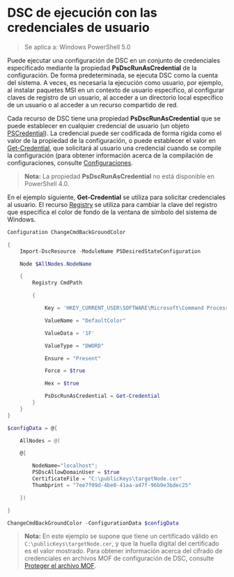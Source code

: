 # DSC de ejecución con las credenciales de usuario 

> Se aplica a: Windows PowerShell 5.0

Puede ejecutar una configuración de DSC en un conjunto de credenciales especificado mediante la propiedad **PsDscRunAsCredential** de la configuración. De forma predeterminada, se ejecuta DSC
como la cuenta del sistema. A veces, es necesaria la ejecución como usuario, por ejemplo, al instalar paquetes MSI en un contexto de usuario específico, al configurar claves de registro de un usuario,
al acceder a un directorio local específico de un usuario o al acceder a un recurso compartido de red.

Cada recurso de DSC tiene una propiedad **PsDscRunAsCredential** que se puede establecer en cualquier credencial de usuario (un objeto [PSCredential](https://msdn.microsoft.com/en-us/library/ms572524(v=VS.85).aspx)).
La credencial puede ser codificada de forma rígida como el valor de la propiedad de la configuración, o puede establecer el valor en [Get-Credential](https://technet.microsoft.com/en-us/library/hh849815.aspx),
que solicitará al usuario una credencial cuando se compile la configuración (para obtener información acerca de la compilación de configuraciones, consulte [Configuraciones](configurations.md).

>**Nota:** La propiedad **PsDscRunAsCredential** no está disponible en PowerShell 4.0.

En el ejemplo siguiente, **Get-Credential** se utiliza para solicitar credenciales al usuario. El recurso [Registry](registryResource.md) se utiliza para cambiar la clave del registro que especifica el color de fondo
de la ventana de símbolo del sistema de Windows.

```powershell
Configuration ChangeCmdBackGroundColor    

{
    Import-DscResource -ModuleName PSDesiredStateConfiguration

    Node $AllNodes.NodeName

    {
        Registry CmdPath

        {

            Key = 'HKEY_CURRENT_USER\SOFTWARE\Microsoft\Command Processor'

            ValueName = "DefaultColor"

            ValueData = '1F'

            ValueType = "DWORD"

            Ensure = "Present"

            Force = $true

            Hex = $true

            PsDscRunAsCredential = Get-Credential
        }
    }                   
}

$configData = @{

    AllNodes = @(

    @{

        NodeName="localhost";
        PSDscAllowDomainUser = $true
        CertificateFile = "C:\publicKeys\targetNode.cer"
        Thumbprint = "7ee7f09d-4be0-41aa-a47f-96b9e3bdec25"

    })

}

ChangeCmdBackGroundColor -ConfigurationData $configData
```
>**Nota:** En este ejemplo se supone que tiene un certificado válido en `C:\publicKeys\targetNode.cer`, y que la huella digital del certificado es el valor mostrado.
>Para obtener información acerca del cifrado de credenciales en archivos MOF de configuración de DSC, consulte [Proteger el archivo MOF](secureMOF.md). 



<!--HONumber=Mar16_HO2-->


